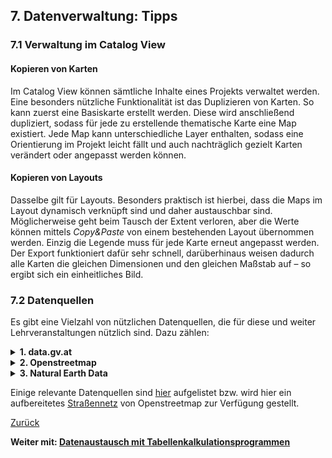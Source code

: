 ## 7. Datenverwaltung: Tipps

### 7.1 Verwaltung im Catalog View

#### Kopieren von Karten

Im Catalog View können sämtliche Inhalte eines Projekts verwaltet werden. Eine besonders nützliche Funktionalität ist das Duplizieren von Karten. So kann zuerst eine Basiskarte erstellt werden. Diese wird anschließend dupliziert, sodass für jede zu erstellende thematische Karte eine Map existiert. Jede Map kann unterschiedliche Layer enthalten, sodass eine Orientierung im Projekt leicht fällt und auch nachträglich gezielt Karten verändert oder angepasst werden können.

#### Kopieren von Layouts

Dasselbe gilt für Layouts. Besonders praktisch ist hierbei, dass die Maps im Layout dynamisch verknüpft sind und daher austauschbar sind. Möglicherweise geht beim Tausch der Extent verloren, aber die Werte können mittels *Copy&Paste* von einem bestehenden Layout übernommen werden. Einzig die Legende muss für jede Karte erneut angepasst werden. Der Export funktioniert dafür sehr schnell, darüberhinaus weisen dadurch alle Karten die gleichen Dimensionen und den gleichen Maßstab auf &ndash; so ergibt sich ein einheitliches Bild.

### 7.2 Datenquellen

Es gibt eine Vielzahl von nützlichen Datenquellen, die für diese und weiter Lehrveranstaltungen nützlich sind. Dazu zählen:

<details>
  <summary>
    <b>1. data.gv.at</b>
  </summary>
  Die OpenData Plattform bietet eine Fülle an unterschiedlichem Datenmaterial. Es empfiehlt sich, die Dateien entweder als *.shp oder *.geojson (mit anschließendem Import in ArcGIS mit dem Tool <b>JSON to Features</b>).
</details>

<details>
  <summary>
    <b>2. Openstreetmap</b>
  </summary>
  Diese gemeinschaftlich erstellten Geodaten sind in vielerlei Hinsicht nützlich. Um sie gezielt herunterzuladen, kann man sich <a href="https://wiki.openstreetmap.org/wiki/Map_features">hier</a> einen Überblick über die Attribute der Daten verschaffen. Der Zugriff erfolgt anschließend über ein Tool wie zB <a href="https://overpass-turbo.eu/">Overpass Turbo</a>.

  Dort werden entsprechende Queries erstellt, beispielsweise wie im Screenshot alle Straßen mit dem **Key:** *"primary"*. 

  <img src="./img/overpass.jpg" alt="Screenshot von Overpass Turbo" width=500>

  Anschließend wird der Query durch Klick auf *build and run query* ausgeführt. Das Ergebnis kann über *Export* &ndash; *GeoJSON* heruntergeladen und in ArcGIS importiert werden (erneut: **JSON to Features**)
</details>

<details>
  <summary>
    <b>3. Natural Earth Data</b>
  </summary>
  <a href="https://www.naturalearthdata.com/">Natural Earth Data</a> ist eine zuverlässige Datenquelle für bspw. Grenzen und (große) Städte.
</details>

Einige relevante Datenquellen sind [hier](./res/info.md) aufgelistet bzw. wird hier ein aufbereitetes [Straßennetz](./res/strassen.geojson) von Openstreetmap zur Verfügung gestellt.


[Zurück](./layout.md)

**Weiter mit: [Datenaustausch mit Tabellenkalkulationsprogrammen](./xls.md)**
